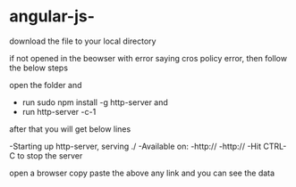 # angular-js-

download the file to your local directory

if not opened in the beowser with error saying cros policy error,
then follow the below steps

open the folder and 
 - run sudo npm install -g http-server
 and 
 - run http-server -c-1
 
 after that you will get below lines
 
  -Starting up http-server, serving ./
  -Available on:
  -http:// <ip address>
  -http:// <ip address>
  -Hit CTRL-C to stop the server
  
  
open a browser copy paste the above any link and you can see the data
